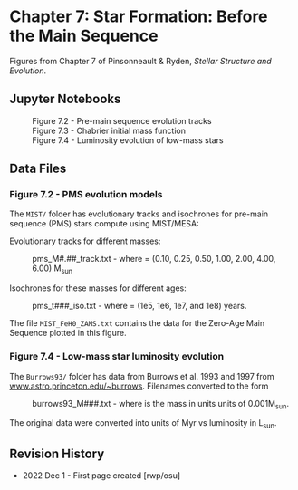 # Chapter 7: Star Formation: Before the Main Sequence

Figures from Chapter 7 of Pinsonneault & Ryden, *Stellar Structure and Evolution*.

## Jupyter Notebooks
<dl>
    <dd>Figure 7.2 - Pre-main sequence evolution tracks
    <dd>Figure 7.3 - Chabrier initial mass function
    <dd>Figure 7.4 - Luminosity evolution of low-mass stars
</dl>

## Data Files

### Figure 7.2 - PMS evolution models

The `MIST/` folder has evolutionary tracks and isochrones for pre-main sequence (PMS) stars
compute using MIST/MESA:

Evolutionary tracks for different masses:
<dl>
  <dd>pms_M#.##_track.txt - where <mass> = (0.10, 0.25, 0.50, 1.00, 2.00, 4.00, 6.00) M<sub>sun</sub>
</dl>

Isochrones for these masses for different ages:
<dl>
  <dd>pms_t###_iso.txt - where <age> = (1e5, 1e6, 1e7, and 1e8) years.
</dl>

The file `MIST_FeH0_ZAMS.txt` contains the data for the Zero-Age Main Sequence plotted in this figure.
    
### Figure 7.4 - Low-mass star luminosity evolution
    
The `Burrows93/` folder has data from Burrows et al. 1993 and 1997 from www.astro.princeton.edu/~burrows. Filenames converted to the form 
<dl>
  <dd>burrows93_M###.txt - where <mass> is the mass in units units of 0.001M<sub>sun</sub>.
</dl>
The original data were converted into units of Myr vs luminosity in L<sub>sun</sub>.

## Revision History

 * 2022 Dec 1 - First page created [rwp/osu]
